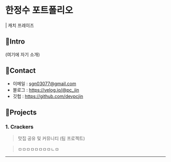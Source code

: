 # 한정수 포트폴리오
| 캐치 프레이즈

## 📌Intro
(여기에 자기 소개)

## 📌Contact
- 이메일 : sgn03077@gmail.com
- 블로그 : https://velog.io/@pc_jin
- 깃헙 : https://github.com/devpcjin

## 📌Projects
### 1. Crackers
> 맛집 공유 및 커뮤니티 (팀 프로젝트)

> ㅁㅁㅁㅁㅁㅁㅁㅁㄴㅁ
---
